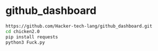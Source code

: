 # github_dashboard
```bash
https://github.com/Hacker-tech-lang/github_dashboard.git
cd chicken2.0
pip install requests
python3 Fuck.py
